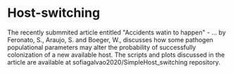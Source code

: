 # Host-switching
The recently submmited article entitled "Accidents watin to happen" - ... by Feronato, S., Araujo, S. and Boeger, W., discusses how some pathogen populational parameters may alter the probability of successfully colonization of a new available host. The scripts and plots discussed in the article are available at sofiagalvao2020/SimpleHost_switching repository.
